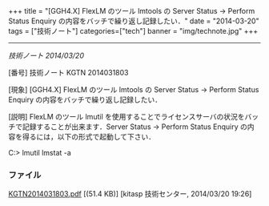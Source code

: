 +++
title = "[GGH4.X] FlexLM のツール lmtools の Server Status → Perform Status Enquiry の内容をバッチで繰り返し記録したい．"
date = "2014-03-20"
tags = ["技術ノート"]
categories=["tech"]
banner = "img/technote.jpg"
+++

-----------------------------------------------------------------------------------------------------------------

*技術ノート
2014/03/20*


[番号]
技術ノート KGTN 2014031803

[現象]
[GGH4.X] FlexLM のツール lmtools の Server Status → Perform Status
Enquiry の内容をバッチで繰り返し記録したい．

[説明]
FlexLM のツール lmutil
を使用することでライセンスサーバの状況をバッチで記録することが出来ます．Server
Status → Perform Status Enquiry
の内容を得るには，以下の形式で起動して下さい．

C:> lmutil lmstat -a


### ファイル





[KGTN2014031803.pdf](http://techreport.kitasp.net/attachments/download/1629/KGTN2014031803.pdf)
 [(51.4 KB)] [kitasp 技術センター, 2014/03/20
19:26]
